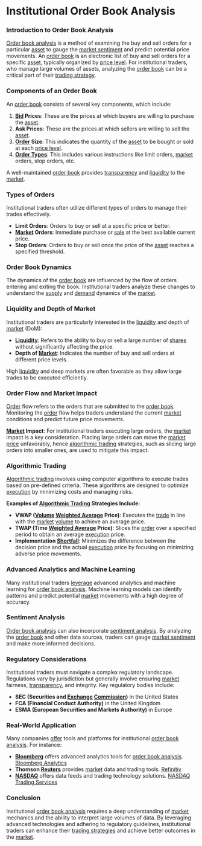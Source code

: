 # Institutional Order Book Analysis

### Introduction to Order Book Analysis
[Order book analysis](../o/order_book_analysis.md) is a method of examining the buy and sell orders for a particular [asset](../a/asset.md) to gauge the [market sentiment](../m/market_sentiment.md) and predict potential price movements. An [order book](../o/order_book.md) is an electronic list of buy and sell orders for a specific [asset](../a/asset.md), typically organized by [price level](../p/price_level.md). For institutional traders, who manage large volumes of assets, analyzing the [order book](../o/order_book.md) can be a critical part of their [trading strategy](../t/trading_strategy.md).

### Components of an Order Book
An [order book](../o/order_book.md) consists of several key components, which include:

1. **[Bid](../b/bid.md) Prices**: These are the prices at which buyers are willing to purchase the [asset](../a/asset.md).
2. **Ask Prices**: These are the prices at which sellers are willing to sell the [asset](../a/asset.md).
3. **[Order](../o/order.md) Size**: This indicates the quantity of the [asset](../a/asset.md) to be bought or sold at each [price level](../p/price_level.md).
4. **[Order Types](../o/order_types_in_trading.md)**: This includes various instructions like limit orders, [market](../m/market.md) orders, stop orders, etc.

A well-maintained [order book](../o/order_book.md) provides [transparency](../t/transparency.md) and [liquidity](../l/liquidity.md) to the [market](../m/market.md).

### Types of Orders
Institutional traders often utilize different types of orders to manage their trades effectively.

- **Limit Orders**: Orders to buy or sell at a specific price or better.
- **[Market](../m/market.md) Orders**: Immediate purchase or [sale](../s/sale.md) at the best available current price.
- **Stop Orders**: Orders to buy or sell once the price of the [asset](../a/asset.md) reaches a specified threshold.

### Order Book Dynamics
The dynamics of the [order book](../o/order_book.md) are influenced by the flow of orders entering and exiting the book. Institutional traders analyze these changes to understand the [supply](../s/supply.md) and [demand](../d/demand.md) dynamics of the [market](../m/market.md).

### Liquidity and Depth of Market
Institutional traders are particularly interested in the [liquidity](../l/liquidity.md) and depth of [market](../m/market.md) (DoM):

- **[Liquidity](../l/liquidity.md)**: Refers to the ability to buy or sell a large number of [shares](../s/shares.md) without significantly affecting the price.
- **Depth of [Market](../m/market.md)**: Indicates the number of buy and sell orders at different price levels.

High [liquidity](../l/liquidity.md) and deep markets are often favorable as they allow large trades to be executed efficiently.

### Order Flow and Market Impact
[Order](../o/order.md) flow refers to the orders that are submitted to the [order book](../o/order_book.md). Monitoring the [order](../o/order.md) flow helps traders understand the current [market](../m/market.md) conditions and predict future price movements.

**[Market](../m/market.md) Impact**: For institutional traders executing large orders, the [market](../m/market.md) impact is a key consideration. Placing large orders can move the [market price](../m/market_price.md) unfavorably, hence [algorithmic trading](../a/algorithmic_trading.md) strategies, such as slicing large orders into smaller ones, are used to mitigate this impact.

### Algorithmic Trading
[Algorithmic trading](../a/algorithmic_trading.md) involves using computer algorithms to execute trades based on pre-defined criteria. These algorithms are designed to optimize [execution](../e/execution.md) by minimizing costs and managing risks.

**Examples of [Algorithmic Trading](../a/algorithmic_trading.md) Strategies Include:**

- **VWAP ([Volume](../v/volume.md) [Weighted Average](../w/weighted_average.md) Price)**: Executes the [trade](../t/trade.md) in line with the [market](../m/market.md) [volume](../v/volume.md) to achieve an average price.
- **TWAP (Time [Weighted Average](../w/weighted_average.md) Price)**: Slices the [order](../o/order.md) over a specified period to obtain an average [execution](../e/execution.md) price.
- **Implementation [Shortfall](../s/shortfall.md)**: Minimizes the difference between the decision price and the actual [execution](../e/execution.md) price by focusing on minimizing adverse price movements.

### Advanced Analytics and Machine Learning
Many institutional traders [leverage](../l/leverage.md) advanced analytics and machine learning for [order book analysis](../o/order_book_analysis.md). Machine learning models can identify patterns and predict potential [market](../m/market.md) movements with a high degree of accuracy.

### Sentiment Analysis
[Order book analysis](../o/order_book_analysis.md) can also incorporate [sentiment analysis](../s/sentiment_analysis.md). By analyzing the [order book](../o/order_book.md) and other data sources, traders can gauge [market sentiment](../m/market_sentiment.md) and make more informed decisions.

### Regulatory Considerations
Institutional traders must navigate a complex regulatory landscape. Regulations vary by jurisdiction but generally involve ensuring [market](../m/market.md) fairness, [transparency](../t/transparency.md), and integrity. Key regulatory bodies include:

- **SEC (Securities and [Exchange](../e/exchange.md) [Commission](../c/commission.md))** in the United States
- **FCA (Financial Conduct Authority)** in the United Kingdom
- **ESMA (European Securities and Markets Authority)** in Europe

### Real-World Application
Many companies [offer](../o/offer.md) tools and platforms for institutional [order book analysis](../o/order_book_analysis.md). For instance:

- **[Bloomberg](../b/bloomberg.md)** offers advanced analytics tools for [order book analysis](../o/order_book_analysis.md). [Bloomberg Analytics](https://www.bloomberg.com/professional/)
- **Thomson [Reuters](../r/reuters.md)** provides [market](../m/market.md) data and trading tools. [Refinitiv](https://www.refinitiv.com/en/financial-data)
- **[NASDAQ](../n/nasdaq.md)** offers data feeds and trading technology solutions. [NASDAQ Trading Services](https://business.nasdaq.com/trade/)

### Conclusion
Institutional [order book analysis](../o/order_book_analysis.md) requires a deep understanding of [market](../m/market.md) mechanics and the ability to interpret large volumes of data. By leveraging advanced technologies and adhering to regulatory guidelines, institutional traders can enhance their [trading strategies](../t/trading_strategies.md) and achieve better outcomes in the [market](../m/market.md).